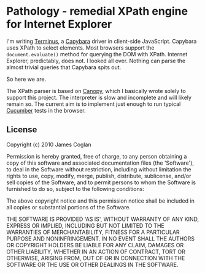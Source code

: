 Pathology - remedial XPath engine for Internet Explorer
=======================================================

I'm writing [Terminus][1], a [Capybara][2] driver in client-side
JavaScript. Capybara uses XPath to select elements. Most browsers
support the `document.evaluate()` method for querying the DOM with
XPath. Internet Explorer, predictably, does not. I looked all over.
Nothing can parse the almost trivial queries that Capybara spits out.

So here we are.

The XPath parser is based on [Canopy][3], which I basically wrote solely
to support this project. The interpreter is slow and incomplete and will
likely remain so. The current aim is to implement just enough to run
typical [Cucumber][4] tests in the browser.

[1]: http://github.com/jcoglan/terminus
[2]: http://github.com/jnicklas/capybara
[3]: http://github.com/jcoglan/canopy
[4]: http://cukes.info


License
-------

Copyright (c) 2010 James Coglan

Permission is hereby granted, free of charge, to any person obtaining
a copy of this software and associated documentation files (the
'Software'), to deal in the Software without restriction, including
without limitation the rights to use, copy, modify, merge, publish,
distribute, sublicense, and/or sell copies of the Software, and to
permit persons to whom the Software is furnished to do so, subject to
the following conditions:

The above copyright notice and this permission notice shall be
included in all copies or substantial portions of the Software.

THE SOFTWARE IS PROVIDED 'AS IS', WITHOUT WARRANTY OF ANY KIND,
EXPRESS OR IMPLIED, INCLUDING BUT NOT LIMITED TO THE WARRANTIES OF
MERCHANTABILITY, FITNESS FOR A PARTICULAR PURPOSE AND NONINFRINGEMENT.
IN NO EVENT SHALL THE AUTHORS OR COPYRIGHT HOLDERS BE LIABLE FOR ANY
CLAIM, DAMAGES OR OTHER LIABILITY, WHETHER IN AN ACTION OF CONTRACT,
TORT OR OTHERWISE, ARISING FROM, OUT OF OR IN CONNECTION WITH THE
SOFTWARE OR THE USE OR OTHER DEALINGS IN THE SOFTWARE.

